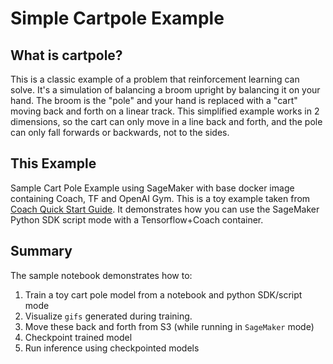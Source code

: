 # Simple Cartpole Example

## What is cartpole?

This is a classic example of a problem that reinforcement learning can solve.  It's a simulation of balancing a broom upright by balancing it on your hand.  The broom is the "pole" and your hand is replaced with a "cart" moving back and forth on a linear track.  This simplified example works in 2 dimensions, so the cart can only move in a line back and forth, and the pole can only fall forwards or backwards, not to the sides.

## This Example

Sample Cart Pole Example using SageMaker with base docker image containing Coach, TF and OpenAI Gym. This is a toy example taken from 
[Coach Quick Start Guide](https://github.com/NervanaSystems/coach/blob/master/tutorials/4.%20Quick%20Start%20Guide.ipynb). It demonstrates how you can use the SageMaker Python SDK script mode with a Tensorflow+Coach container. 

## Summary

The sample notebook demonstrates how to:

 1. Train a toy cart pole model from a notebook and python SDK/script mode
 2. Visualize `gifs` generated during training. 
 3. Move these back and forth from S3 (while running in `SageMaker` mode)
 4. Checkpoint trained model
 5. Run inference using checkpointed models
